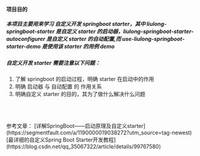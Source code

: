 #### 项目目的
##### 本项目主要用来学习 自定义开发 springboot starter，其中 liulong-springboot-starter 是自定义 starter 的启动器，liulong-springboot-starter-autoconfigurer 是自定义 starter 的自动配置,而 use-liulong-springboot-starter-demo 是使用该 starter 的用例 demo  
  
##### 自定义开发 starter 需要注意以下问题：  
1. 了解 springboot 的启动过程，明确 starter 在启动中的作用  
2. 明确 启动器 与 自动配置 的 作用关系  
3. 明确自定义 starter 的目的，其为了做什么解决什么问题  
<br />
<br />
<br />
参考文章：  
 [详解SpringBoot——启动原理及自定义starter](https://segmentfault.com/a/1190000019038272?utm_source=tag-newest)  
 [最详细的自定义Spring Boot Starter开发教程](https://blog.csdn.net/qq_35067322/article/details/99767580)  
